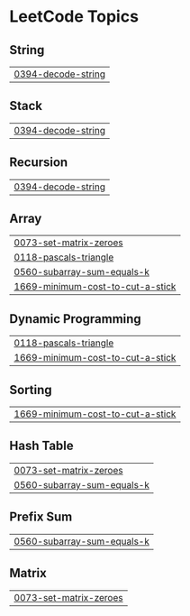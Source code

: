 <!---LeetCode Topics Start-->
# LeetCode Topics
## String
|  |
| ------- |
| [0394-decode-string](https://github.com/JohnNixon6972/Mastering-DSA/tree/master/0394-decode-string) |
## Stack
|  |
| ------- |
| [0394-decode-string](https://github.com/JohnNixon6972/Mastering-DSA/tree/master/0394-decode-string) |
## Recursion
|  |
| ------- |
| [0394-decode-string](https://github.com/JohnNixon6972/Mastering-DSA/tree/master/0394-decode-string) |
## Array
|  |
| ------- |
| [0073-set-matrix-zeroes](https://github.com/JohnNixon6972/Mastering-DSA/tree/master/0073-set-matrix-zeroes) |
| [0118-pascals-triangle](https://github.com/JohnNixon6972/Mastering-DSA/tree/master/0118-pascals-triangle) |
| [0560-subarray-sum-equals-k](https://github.com/JohnNixon6972/Mastering-DSA/tree/master/0560-subarray-sum-equals-k) |
| [1669-minimum-cost-to-cut-a-stick](https://github.com/JohnNixon6972/Mastering-DSA/tree/master/1669-minimum-cost-to-cut-a-stick) |
## Dynamic Programming
|  |
| ------- |
| [0118-pascals-triangle](https://github.com/JohnNixon6972/Mastering-DSA/tree/master/0118-pascals-triangle) |
| [1669-minimum-cost-to-cut-a-stick](https://github.com/JohnNixon6972/Mastering-DSA/tree/master/1669-minimum-cost-to-cut-a-stick) |
## Sorting
|  |
| ------- |
| [1669-minimum-cost-to-cut-a-stick](https://github.com/JohnNixon6972/Mastering-DSA/tree/master/1669-minimum-cost-to-cut-a-stick) |
## Hash Table
|  |
| ------- |
| [0073-set-matrix-zeroes](https://github.com/JohnNixon6972/Mastering-DSA/tree/master/0073-set-matrix-zeroes) |
| [0560-subarray-sum-equals-k](https://github.com/JohnNixon6972/Mastering-DSA/tree/master/0560-subarray-sum-equals-k) |
## Prefix Sum
|  |
| ------- |
| [0560-subarray-sum-equals-k](https://github.com/JohnNixon6972/Mastering-DSA/tree/master/0560-subarray-sum-equals-k) |
## Matrix
|  |
| ------- |
| [0073-set-matrix-zeroes](https://github.com/JohnNixon6972/Mastering-DSA/tree/master/0073-set-matrix-zeroes) |
<!---LeetCode Topics End-->
